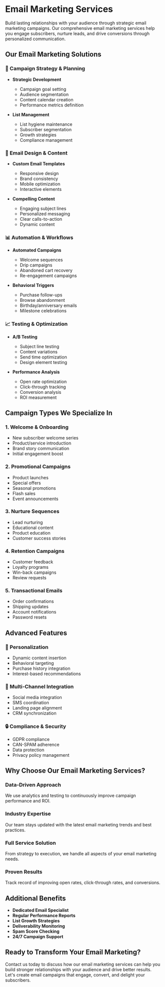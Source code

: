 # Email Marketing Services

Build lasting relationships with your audience through strategic email marketing campaigns. Our comprehensive email marketing services help you engage subscribers, nurture leads, and drive conversions through personalized communication.

## Our Email Marketing Solutions

### 📧 Campaign Strategy & Planning
- **Strategic Development**
  - Campaign goal setting
  - Audience segmentation
  - Content calendar creation
  - Performance metrics definition

- **List Management**
  - List hygiene maintenance
  - Subscriber segmentation
  - Growth strategies
  - Compliance management

### 🎨 Email Design & Content
- **Custom Email Templates**
  - Responsive design
  - Brand consistency
  - Mobile optimization
  - Interactive elements

- **Compelling Content**
  - Engaging subject lines
  - Personalized messaging
  - Clear calls-to-action
  - Dynamic content

### 📊 Automation & Workflows
- **Automated Campaigns**
  - Welcome sequences
  - Drip campaigns
  - Abandoned cart recovery
  - Re-engagement campaigns

- **Behavioral Triggers**
  - Purchase follow-ups
  - Browse abandonment
  - Birthday/anniversary emails
  - Milestone celebrations

### 📈 Testing & Optimization
- **A/B Testing**
  - Subject line testing
  - Content variations
  - Send time optimization
  - Design element testing

- **Performance Analysis**
  - Open rate optimization
  - Click-through tracking
  - Conversion analysis
  - ROI measurement

## Campaign Types We Specialize In

### 1. Welcome & Onboarding
- New subscriber welcome series
- Product/service introduction
- Brand story communication
- Initial engagement boost

### 2. Promotional Campaigns
- Product launches
- Special offers
- Seasonal promotions
- Flash sales
- Event announcements

### 3. Nurture Sequences
- Lead nurturing
- Educational content
- Product education
- Customer success stories

### 4. Retention Campaigns
- Customer feedback
- Loyalty programs
- Win-back campaigns
- Review requests

### 5. Transactional Emails
- Order confirmations
- Shipping updates
- Account notifications
- Password resets

## Advanced Features

### 🎯 Personalization
- Dynamic content insertion
- Behavioral targeting
- Purchase history integration
- Interest-based recommendations

### 📱 Multi-Channel Integration
- Social media integration
- SMS coordination
- Landing page alignment
- CRM synchronization

### 🔒 Compliance & Security
- GDPR compliance
- CAN-SPAM adherence
- Data protection
- Privacy policy management

## Why Choose Our Email Marketing Services?

### Data-Driven Approach
We use analytics and testing to continuously improve campaign performance and ROI.

### Industry Expertise
Our team stays updated with the latest email marketing trends and best practices.

### Full Service Solution
From strategy to execution, we handle all aspects of your email marketing needs.

### Proven Results
Track record of improving open rates, click-through rates, and conversions.

## Additional Benefits

- **Dedicated Email Specialist**
- **Regular Performance Reports**
- **List Growth Strategies**
- **Deliverability Monitoring**
- **Spam Score Checking**
- **24/7 Campaign Support**

## Ready to Transform Your Email Marketing?

Contact us today to discuss how our email marketing services can help you build stronger relationships with your audience and drive better results. Let's create email campaigns that engage, convert, and delight your subscribers.

